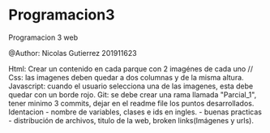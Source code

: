 # Programacion3
Programacion 3 web

@Author: Nicolas Gutierrez 201911623

Html: Crear un contenido en cada parque con 2 imagénes de cada uno //
Css: las imagenes deben quedar a dos columnas y de la misma altura.
Javascript: cuando el usuario selecciona una de las imagenes, esta debe quedar con un borde rojo.
Git: se debe crear una rama llamada "Parcial_1", tener minimo 3 commits, dejar en el readme file los puntos desarrollados.
Identacion - nombre de variables, clases e ids en ingles. - buenas practicas - distribución de archivos, titulo de la web, broken links(Imágenes y urls).

